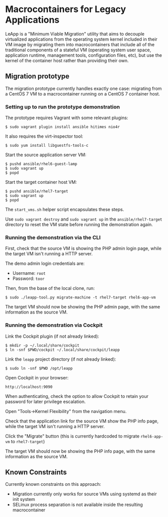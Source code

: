 # Macrocontainers for Legacy Applications

LeApp is a "Minimum Viable Migration" utility that aims to
decouple virtualized applications from the operating system
kernel included in their VM image by migrating them into
macrocontainers that include all of the traditional components
of a stateful VM (operating system user space, application
runtime, management tools, configuration files, etc), but
use the kernel of the container host rather than providing
their own.

## Migration prototype

The migration prototype currently handles exactly one case:
migrating from a CentOS 7 VM to a macrocontainer running on
a CentOS 7 container host.

### Setting up to run the prototype demonstration

The prototype requires Vagrant with some relevant plugins:

    $ sudo vagrant plugin install ansible hitimes nio4r

It also requires the virt-inspector tool:

    $ sudo yum install libguestfs-tools-c

Start the source application server VM:

    $ pushd ansible/rhel6-guest-lamp
    $ sudo vagrant up
    $ popd

Start the target container host VM:

    $ pushd ansible/rhel7-target
    $ sudo vagrant up
    $ popd

The `start_vms.sh` helper script encapsulates these steps.

Use `sudo vagrant destroy` and `sudo vagrant up` in the
`ansible/rhel7-target` directory to reset the VM state
before running the demonstration again.

### Running the demonstration via the CLI

First, check that the source VM is showing the
PHP admin login page, while the target VM isn't
running a HTTP server.

The demo admin login credentials are:

* Username: `root`
* Password: `toor`

Then, from the base of the local clone, run:

    $ sudo ./leapp-tool.py migrate-machine -t rhel7-target rhel6-app-vm

The target VM should now be showing the PHP admin page,
with the same information as the source VM.


### Running the demonstration via Cockpit

Link the Cockpit plugin (if not already linked):

    $ mkdir -p ~/.local/share/cockpit
    $ ln -snf $PWD/cockpit ~/.local/share/cockpit/leapp

Link the `leapp` project directory (if not already linked):

    $ sudo ln -snf $PWD /opt/leapp

Open Cockpit in your browser:

    http://localhost:9090

When authenticating, check the option to allow
Cockpit to retain your password for later
privilege escalation.

Open "Tools->Kernel Flexibility" from the
navigation menu.

Check that the application link for the source VM
show the PHP info page, while the target VM isn't
running a HTTP server.

Click the "Migrate" button (this is currently
hardcoded to migrate `rhel6-app-vm` to `rhel7-target`)

The target VM should now be showing the PHP info page,
with the same information as the source VM.


Known Constraints
-----------------

Currently known constraints on this approach:

* Migration currently only works for source VMs using
  systemd as their init system
* SELinux process separation is not available inside
  the resulting macrocontainer